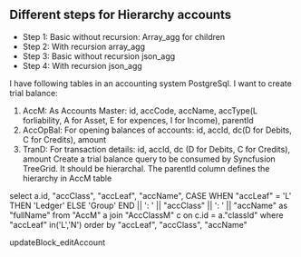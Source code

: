 ## Different steps for Hierarchy accounts
- Step 1: Basic without recursion: Array_agg for children
- Step 2: With recursion array_agg
- Step 3: Basic without recursion json_agg
- Step 4: With recursion json_agg

I have following tables in an accounting system PostgreSql. I want to create trial balance:
1) AccM: As Accounts Master: id, accCode, accName, accType(L forliability, A for Asset, E for expences, I for Income), parentId
2) AccOpBal: For opening balances of accounts: id, accId, dc(D for Debits, C for Credits), amount
3) TranD: For transaction details: id, accId, dc (D for Debits, C for Credits), amount
Create a trial balance query to be consumed by Syncfusion TreeGrid. It should be hierarchal. The parentId column defines the hierarchy in AccM table

select a.id, "accClass", "accLeaf", "accName", 
            CASE WHEN "accLeaf" = 'L' THEN 'Ledger' ELSE 'Group' END || ': ' || "accClass" || ': ' || "accName"
                as "fullName"
            from
                "AccM" a
                    join "AccClassM" c
                        on c.id = a."classId"
            where
                "accLeaf" in('L','N')
            order by "accLeaf", "accClass", "accName"

updateBlock_editAccount